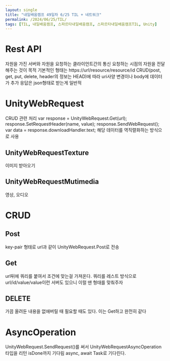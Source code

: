 ```yaml
---
layout: single
title: "내일배움캠프 49일차 6/25 TIL + 네트워크"
permalink: /2024/06/25/TIL/
tags: [TIL, 내일배움캠프, 스파르타내일배움캠프, 스파르타내일배움캠프TIL, Unity]
---
```


# Rest API
자원을 가진 서버와 자원을 요청하는 클라이언트간의 통신
요청하는 시점의 자원을 전달해주는 것이 목적
기본적인 형태는 https://url/resource/resource/id
CRUD(post, get, put, delete, header의 정보는 HEAD)에 따라 uri사양 변경이나 body에 데이터가 추가
응답은 json형태로 받는게 일반적

# UnityWebRequest
CRUD 관련 처리
var response = UnityWebRequest.Get(url);
response.SetRequestHeader(name, value);
response.SendWebRequest();
var data = response.downloadHandler.text;
해당 데이터를 역직렬화하는 방식으로 사용
## UnityWebRequestTexture
이미지 받아오기
## UnityWebRequestMutimedia
영상, 오디오

# CRUD
## Post
key-pair 형태로 url과 같이 UnityWebRequest.Post로 전송
## Get
url뒤에 쿼리를 붙여서 조건에 맞는걸 가져온다.
쿼리를 레스트 방식으로 url/id/value/value이런 서버도 있으니 이럴 땐 형태를 맞춰주자
## DELETE
가끔 올려둔 내용을 없애버릴 때 필요할 때도 있다.
이는 Get하고 완전히 같다

# AsyncOperation
UnityWebRequest.SendRequest()를 써서
UnityWebRequestAsyncOperation타입을 리턴
isDone까지 기다림
async, await Task로 기다린다.

